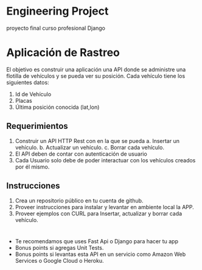 # Engineering Project
proyecto final curso profesional Django

# Aplicación de Rastreo
El objetivo es construir una aplicación una API donde se administre una flotilla de vehículos y se pueda ver su posición. Cada vehículo tiene los siguientes datos:

1. Id de Vehículo
2. Placas
3. Última posición conocida (lat,lon)

## Requerimientos
1. Construir un API HTTP Rest con en la que se pueda
    a. Insertar un vehículo.
    b. Actualizar un vehículo.
    c. Borrar cada vehículo.
2. El API deben de contar con autenticación de usuario
3. Cada Usuario solo debe de poder interactuar con los vehículos creados por él
mismo.

## Instrucciones
1. Crea un repositorio público en tu cuenta de github.
2. Proveer instrucciones para instalar y levantar en ambiente local la APP.
3. Proveer ejemplos con CURL para Insertar, actualizar y borrar cada vehículo.

# 

- Te recomendamos que uses Fast Api o Django para hacer tu app
- Bonus points si agregas Unit Tests.
- Bonus points si levantas esta API en un servicio como Amazon Web Services o
Google Cloud o Heroku.

